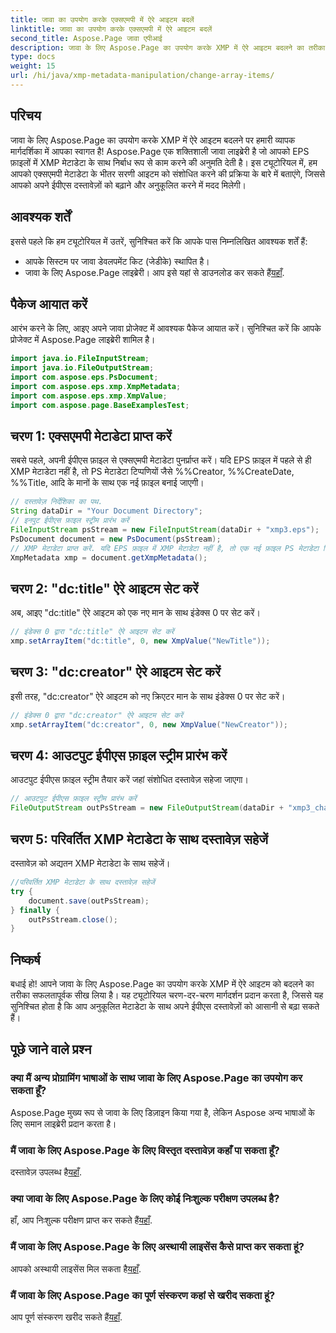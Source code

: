 ```yaml
---
title: जावा का उपयोग करके एक्सएमपी में ऐरे आइटम बदलें
linktitle: जावा का उपयोग करके एक्सएमपी में ऐरे आइटम बदलें
second_title: Aspose.Page जावा एपीआई
description: जावा के लिए Aspose.Page का उपयोग करके XMP में ऐरे आइटम बदलने का तरीका जानें। हमारे चरण-दर-चरण मार्गदर्शिका के साथ मेटाडेटा को आसानी से संशोधित करें। अभी अपने ईपीएस दस्तावेज़ों को बेहतर बनाएं!
type: docs
weight: 15
url: /hi/java/xmp-metadata-manipulation/change-array-items/
---
```

## परिचय
जावा के लिए Aspose.Page का उपयोग करके XMP में ऐरे आइटम बदलने पर हमारी व्यापक मार्गदर्शिका में आपका स्वागत है! Aspose.Page एक शक्तिशाली जावा लाइब्रेरी है जो आपको EPS फ़ाइलों में XMP मेटाडेटा के साथ निर्बाध रूप से काम करने की अनुमति देती है। इस ट्यूटोरियल में, हम आपको एक्सएमपी मेटाडेटा के भीतर सरणी आइटम को संशोधित करने की प्रक्रिया के बारे में बताएंगे, जिससे आपको अपने ईपीएस दस्तावेज़ों को बढ़ाने और अनुकूलित करने में मदद मिलेगी।
## आवश्यक शर्तें
इससे पहले कि हम ट्यूटोरियल में उतरें, सुनिश्चित करें कि आपके पास निम्नलिखित आवश्यक शर्तें हैं:
- आपके सिस्टम पर जावा डेवलपमेंट किट (जेडीके) स्थापित है।
-  जावा के लिए Aspose.Page लाइब्रेरी। आप इसे यहां से डाउनलोड कर सकते हैं[यहाँ](https://releases.aspose.com/page/java/).
## पैकेज आयात करें
आरंभ करने के लिए, आइए अपने जावा प्रोजेक्ट में आवश्यक पैकेज आयात करें। सुनिश्चित करें कि आपके प्रोजेक्ट में Aspose.Page लाइब्रेरी शामिल है।
```java
import java.io.FileInputStream;
import java.io.FileOutputStream;
import com.aspose.eps.PsDocument;
import com.aspose.eps.xmp.XmpMetadata;
import com.aspose.eps.xmp.XmpValue;
import com.aspose.page.BaseExamplesTest;

```
## चरण 1: एक्सएमपी मेटाडेटा प्राप्त करें
सबसे पहले, अपनी ईपीएस फ़ाइल से एक्सएमपी मेटाडेटा पुनर्प्राप्त करें। यदि EPS फ़ाइल में पहले से ही XMP मेटाडेटा नहीं है, तो PS मेटाडेटा टिप्पणियों जैसे %%Creator, %%CreateDate, %%Title, आदि के मानों के साथ एक नई फ़ाइल बनाई जाएगी।
```java
// दस्तावेज़ निर्देशिका का पथ.
String dataDir = "Your Document Directory";
// इनपुट ईपीएस फ़ाइल स्ट्रीम प्रारंभ करें
FileInputStream psStream = new FileInputStream(dataDir + "xmp3.eps");
PsDocument document = new PsDocument(psStream);
// XMP मेटाडेटा प्राप्त करें. यदि EPS फ़ाइल में XMP मेटाडेटा नहीं है, तो एक नई फ़ाइल PS मेटाडेटा टिप्पणियों के मानों से भरी जाएगी।
XmpMetadata xmp = document.getXmpMetadata();
```
## चरण 2: "dc:title" ऐरे आइटम सेट करें
अब, आइए "dc:title" ऐरे आइटम को एक नए मान के साथ इंडेक्स 0 पर सेट करें।
```java
// इंडेक्स 0 द्वारा "dc:title" ऐरे आइटम सेट करें
xmp.setArrayItem("dc:title", 0, new XmpValue("NewTitle"));
```
## चरण 3: "dc:creator" ऐरे आइटम सेट करें
इसी तरह, "dc:creator" ऐरे आइटम को नए क्रिएटर मान के साथ इंडेक्स 0 पर सेट करें।
```java
// इंडेक्स 0 द्वारा "dc:creator" ऐरे आइटम सेट करें
xmp.setArrayItem("dc:creator", 0, new XmpValue("NewCreator"));
```
## चरण 4: आउटपुट ईपीएस फ़ाइल स्ट्रीम प्रारंभ करें
आउटपुट ईपीएस फ़ाइल स्ट्रीम तैयार करें जहां संशोधित दस्तावेज़ सहेजा जाएगा।
```java
// आउटपुट ईपीएस फ़ाइल स्ट्रीम प्रारंभ करें
FileOutputStream outPsStream = new FileOutputStream(dataDir + "xmp3_changed.eps");
```
## चरण 5: परिवर्तित XMP मेटाडेटा के साथ दस्तावेज़ सहेजें
दस्तावेज़ को अद्यतन XMP मेटाडेटा के साथ सहेजें।
```java
//परिवर्तित XMP मेटाडेटा के साथ दस्तावेज़ सहेजें
try {
    document.save(outPsStream);
} finally {
    outPsStream.close();
}
```
## निष्कर्ष
बधाई हो! आपने जावा के लिए Aspose.Page का उपयोग करके XMP में ऐरे आइटम को बदलने का तरीका सफलतापूर्वक सीख लिया है। यह ट्यूटोरियल चरण-दर-चरण मार्गदर्शन प्रदान करता है, जिससे यह सुनिश्चित होता है कि आप अनुकूलित मेटाडेटा के साथ अपने ईपीएस दस्तावेज़ों को आसानी से बढ़ा सकते हैं।

## पूछे जाने वाले प्रश्न
### क्या मैं अन्य प्रोग्रामिंग भाषाओं के साथ जावा के लिए Aspose.Page का उपयोग कर सकता हूँ?
Aspose.Page मुख्य रूप से जावा के लिए डिज़ाइन किया गया है, लेकिन Aspose अन्य भाषाओं के लिए समान लाइब्रेरी प्रदान करता है।
### मैं जावा के लिए Aspose.Page के लिए विस्तृत दस्तावेज़ कहाँ पा सकता हूँ?
 दस्तावेज़ उपलब्ध है[यहाँ](https://reference.aspose.com/page/java/).
### क्या जावा के लिए Aspose.Page के लिए कोई निःशुल्क परीक्षण उपलब्ध है?
 हाँ, आप निःशुल्क परीक्षण प्राप्त कर सकते हैं[यहाँ](https://releases.aspose.com/).
### मैं जावा के लिए Aspose.Page के लिए अस्थायी लाइसेंस कैसे प्राप्त कर सकता हूं?
 आपको अस्थायी लाइसेंस मिल सकता है[यहाँ](https://purchase.aspose.com/temporary-license/).
### मैं जावा के लिए Aspose.Page का पूर्ण संस्करण कहां से खरीद सकता हूं?
 आप पूर्ण संस्करण खरीद सकते हैं[यहाँ](https://purchase.aspose.com/buy).